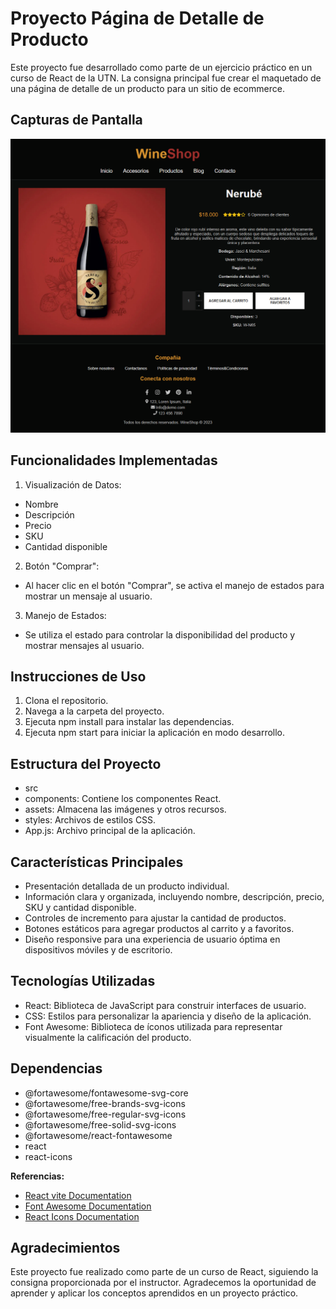 # Proyecto Página de Detalle de Producto

Este proyecto fue desarrollado como parte de un ejercicio práctico en un curso de React de la UTN. La consigna principal fue crear el maquetado de una página de detalle de un producto para un sitio de ecommerce.

## Capturas de Pantalla
![Demo](./imagenWineShop.png)

## Funcionalidades Implementadas
1. Visualización de Datos:
- Nombre
- Descripción
- Precio
- SKU
- Cantidad disponible

2. Botón "Comprar":
- Al hacer clic en el botón "Comprar", se activa el manejo de estados para mostrar un mensaje al usuario.

3. Manejo de Estados:
- Se utiliza el estado para controlar la disponibilidad del producto y mostrar mensajes al usuario.

## Instrucciones de Uso
1. Clona el repositorio.
2. Navega a la carpeta del proyecto.
3. Ejecuta npm install para instalar las dependencias.
4. Ejecuta npm start para iniciar la aplicación en modo desarrollo.

## Estructura del Proyecto
- src
 - components: Contiene los componentes React.
 - assets: Almacena las imágenes y otros recursos.
 - styles: Archivos de estilos CSS.
 - App.js: Archivo principal de la aplicación.

## Características Principales
- Presentación detallada de un producto individual.
- Información clara y organizada, incluyendo nombre, descripción, precio, SKU y cantidad disponible.
- Controles de incremento para ajustar la cantidad de productos.
- Botones estáticos para agregar productos al carrito y a favoritos.
- Diseño responsive para una experiencia de usuario óptima en dispositivos móviles y de escritorio.

## Tecnologías Utilizadas
- React: Biblioteca de JavaScript para construir interfaces de usuario.
- CSS: Estilos para personalizar la apariencia y diseño de la aplicación.
- Font Awesome: Biblioteca de íconos utilizada para representar visualmente la calificación del producto.

## Dependencias
- @fortawesome/fontawesome-svg-core
- @fortawesome/free-brands-svg-icons
- @fortawesome/free-regular-svg-icons
- @fortawesome/free-solid-svg-icons
- @fortawesome/react-fontawesome
- react
- react-icons

**Referencias:**
- [React vite Documentation](https://vitejs.dev/)
- [Font Awesome Documentation](https://fontawesome.com/)
- [React Icons Documentation](https://react-icons.github.io/react-icons/)

## Agradecimientos
Este proyecto fue realizado como parte de un curso de React, siguiendo la consigna proporcionada por el instructor. Agradecemos la oportunidad de aprender y aplicar los conceptos aprendidos en un proyecto práctico.